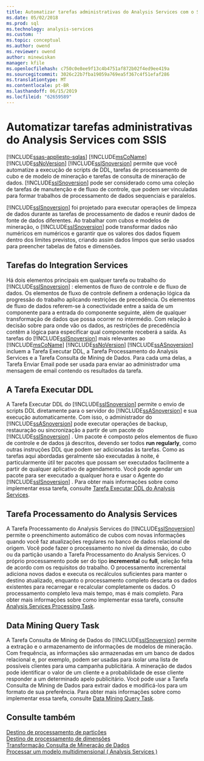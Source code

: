```yaml
---
title: Automatizar tarefas administrativas do Analysis Services com o SSIS | Microsoft Docs
ms.date: 05/02/2018
ms.prod: sql
ms.technology: analysis-services
ms.custom: ''
ms.topic: conceptual
ms.author: owend
ms.reviewer: owend
author: minewiskan
manager: kfile
ms.openlocfilehash: c750c0e8ee9f13c4b4751af872b02f4ed9ee419a
ms.sourcegitcommit: 3026c22b7fba19059a769ea5f367c4f51efaf286
ms.translationtype: MT
ms.contentlocale: pt-BR
ms.lasthandoff: 06/15/2019
ms.locfileid: "62659589"
---
```

# <a name="automate-analysis-services-administrative-tasks-with-ssis"></a>Automatizar tarefas administrativas do Analysis Services com SSIS
[!INCLUDE[ssas-appliesto-sqlas](../../includes/ssas-appliesto-sqlas.md)]
  [!INCLUDE[msCoName](../../includes/msconame-md.md)] [!INCLUDE[ssNoVersion](../../includes/ssnoversion-md.md)] [!INCLUDE[ssISnoversion](../../includes/ssisnoversion-md.md)] permite que você automatize a execução de scripts de DDL, tarefas de processamento de cubo e de modelo de mineração e tarefas de consulta de mineração de dados. [!INCLUDE[ssISnoversion](../../includes/ssisnoversion-md.md)] pode ser considerado como uma coleção de tarefas de manutenção e de fluxo de controle, que podem ser vinculadas para formar trabalhos de processamento de dados sequenciais e paralelos.  
  
 [!INCLUDE[ssISnoversion](../../includes/ssisnoversion-md.md)] foi projetado para executar operações de limpeza de dados durante as tarefas de processamento de dados e reunir dados de fonte de dados diferentes. Ao trabalhar com cubos e modelos de mineração, o [!INCLUDE[ssISnoversion](../../includes/ssisnoversion-md.md)] pode transformar dados não numéricos em numéricos e garantir que os valores dos dados fiquem dentro dos limites previstos, criando assim dados limpos que serão usados para preencher tabelas de fatos e dimensões.  
  
## <a name="integration-services-tasks"></a>Tarefas do Integration Services  
 Há dois elementos principais em qualquer tarefa ou trabalho do [!INCLUDE[ssISnoversion](../../includes/ssisnoversion-md.md)] : elementos de fluxo de controle e de fluxo de dados. Os elementos de fluxo de controle definem a ordenação lógica da progressão do trabalho aplicando restrições de precedência. Os elementos de fluxo de dados referem-se à conectividade entre a saída de um componente para a entrada do componente seguinte, além de qualquer transformação de dados que possa ocorrer no intermédio. Com relação à decisão sobre para onde vão os dados, as restrições de precedência contêm a lógica para especificar qual componente receberá a saída. As tarefas do [!INCLUDE[ssISnoversion](../../includes/ssisnoversion-md.md)] mais relevantes ao [!INCLUDE[msCoName](../../includes/msconame-md.md)] [!INCLUDE[ssNoVersion](../../includes/ssnoversion-md.md)] [!INCLUDE[ssASnoversion](../../includes/ssasnoversion-md.md)] incluem a Tarefa Executar DDL, a Tarefa Processamento do Analysis Services e a Tarefa Consulta de Mining de Dados. Para cada uma delas, a Tarefa Enviar Email pode ser usada para enviar ao administrador uma mensagem de email contendo os resultados da tarefa.  
  
## <a name="the-execute-ddl-task"></a>A Tarefa Executar DDL  
 A Tarefa Executar DDL do [!INCLUDE[ssISnoversion](../../includes/ssisnoversion-md.md)] permite o envio de scripts DDL diretamente para o servidor do [!INCLUDE[ssASnoversion](../../includes/ssasnoversion-md.md)] e sua execução automaticamente. Com isso, o administrador do [!INCLUDE[ssASnoversion](../../includes/ssasnoversion-md.md)] pode executar operações de backup, restauração ou sincronização a partir de um pacote do [!INCLUDE[ssISnoversion](../../includes/ssisnoversion-md.md)] . Um pacote é composto pelos elementos de fluxo de controle e de dados já descritos, devendo ser todos **run regularly**, como outras instruções DDL que podem ser adicionadas às tarefas. Como as tarefas aqui abordadas geralmente são executadas à noite, é particularmente útil ter pacotes que possam ser executados facilmente a partir de qualquer aplicativo de agendamento. Você pode agendar um pacote para ser executado a qualquer hora e usar o Agente do [!INCLUDE[ssISnoversion](../../includes/ssisnoversion-md.md)] . Para obter mais informações sobre como implementar essa tarefa, consulte [Tarefa Executar DDL do Analysis Services](../../integration-services/control-flow/analysis-services-execute-ddl-task.md).  
  
## <a name="analysis-services-processing-task"></a>Tarefa Processamento do Analysis Services  
 A Tarefa Processamento do Analysis Services do [!INCLUDE[ssISnoversion](../../includes/ssisnoversion-md.md)] permite o preenchimento automático de cubos com novas informações quando você faz atualizações regulares no banco de dados relacional de origem. Você pode fazer o processamento no nível da dimensão, do cubo ou da partição usando a Tarefa Processamento do Analysis Services. O próprio processamento pode ser do tipo **incremental** ou **full**, seleção feita de acordo com os requisitos do trabalho. O processamento incremental adiciona novos dados e executa os recálculos suficientes para manter o destino atualizado, enquanto o processamento completo descarta os dados existentes para recarregar e recalcular completamente os dados. O processamento completo leva mais tempo, mas é mais completo. Para obter mais informações sobre como implementar essa tarefa, consulte [Analysis Services Processing Task](../../integration-services/control-flow/analysis-services-processing-task.md).  
  
## <a name="data-mining-query-task"></a>Data Mining Query Task  
 A Tarefa Consulta de Mining de Dados do [!INCLUDE[ssISnoversion](../../includes/ssisnoversion-md.md)] permite a extração e o armazenamento de informações de modelos de mineração. Com frequência, as informações são armazenadas em um banco de dados relacional e, por exemplo, podem ser usadas para isolar uma lista de possíveis clientes para uma campanha publicitária. A mineração de dados pode identificar o valor de um cliente e a probabilidade de esse cliente responder a um determinado apelo publicitário. Você pode usar a Tarefa Consulta de Mining de Dados para extrair dados e modificá-los para um formato de sua preferência. Para obter mais informações sobre como implementar essa tarefa, consulte [Data Mining Query Task](../../integration-services/control-flow/data-mining-query-task.md).  
  
## <a name="see-also"></a>Consulte também  
 [Destino de processamento de partições](../../integration-services/data-flow/partition-processing-destination.md)   
 [Destino de processamento de dimensões](../../integration-services/data-flow/dimension-processing-destination.md)   
 [Transformação Consulta de Mineração de Dados](../../integration-services/data-flow/transformations/data-mining-query-transformation.md)   
 [Processar um modelo multidimensional &#40; Analysis Services &#41;](../../analysis-services/multidimensional-models/processing-a-multidimensional-model-analysis-services.md)   
  
  
